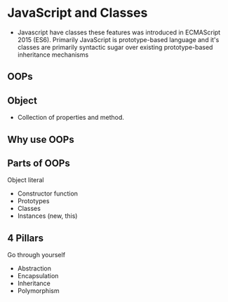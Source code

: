 # JavaScript and Classes 
- Javascript have classes these features was introduced in ECMAScript 2015 (ES6). Primarily JavaScript is prototype-based language and it's classes are primarily syntactic sugar over existing prototype-based inheritance mechanisms 

## OOPs

## Object
- Collection of properties and method.

## Why use OOPs

## Parts of OOPs
Object literal 

- Constructor function 
- Prototypes
- Classes 
- Instances (new, this)


## 4 Pillars
Go through yourself
- Abstraction
- Encapsulation
- Inheritance
- Polymorphism